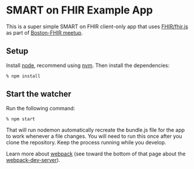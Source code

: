 # SMART on FHIR Example App

This is a super simple SMART on FHIR client-only app that uses [FHIR/fhir.js][1] as
part of [Boston-FHIR meetup][2].

[1]: https://github.com/FHIR/fhir.js/
[2]: https://www.meetup.com/Boston-FHIR/

## Setup

Install [node][3], recommend using [nvm][4]. Then install the dependencies:

    % npm install

[3]: https://nodejs.org
[4]: https://github.com/creationix/nvm#installation

## Start the watcher

Run the following command:

    % npm start

That will run nodemon automatically recreate the bundle.js file for the app to
work whenever a file changes. You will need to run this once after you clone
the repository. Keep the process running while you develop.

Learn more about
[webpack](http://webpack.github.io/docs/tutorials/getting-started/) (see toward
the bottom of that page about the
[webpack-dev-server](https://webpack.github.io/docs/webpack-dev-server.html)).
